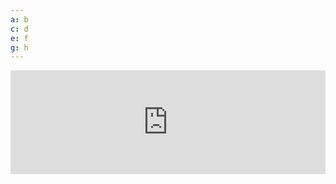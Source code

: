 ```yaml
---
a: b
c: d
e: f
g: h
---
```


<!-- markdownlint-disable-next-line -->
<iframe width="100%" height="166" scrolling="no" frameborder="no" allow="autoplay" src="http:www.google.com/very+long+url"></iframe>
